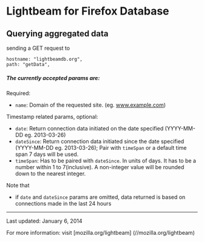 Lightbeam for Firefox Database
===

Querying aggregated data
---
sending a GET request to

    hostname: "lightbeamdb.org",
    path: "getData",

##### The currently accepted params are: #####
Required:
* `name`: Domain of the requested site. (eg. www.example.com)

Timestamp related params, optional:
* `date`: Return connection data initiated on the date specified (YYYY-MM-DD eg. 2013-03-26) 
* `dateSince`: Return connection data initiated since the date specified (YYYY-MM-DD eg. 2013-03-26); Pair with
`timeSpan` or a default time span 7 days will be used. 
* `timeSpan`: Has to be paired with `dateSince`. In units of days. It has to be a number within 1 to 7(inclusive). A non-integer value will be rounded down to the nearest integer.

Note that
* if `date` and `dateSince` params are omitted, data returned is based on connections made in the last 24 hours





*****

Last updated: January 6, 2014 

For more information: visit [mozilla.org/lightbeam] (//mozilla.org/lightbeam)

